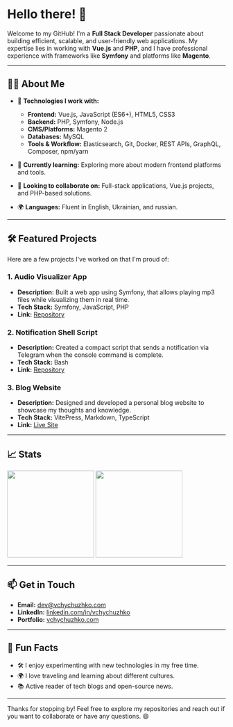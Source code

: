 # Hello there! 👋

Welcome to my GitHub! I'm a **Full Stack Developer** passionate about building efficient, scalable, and user-friendly web applications. My expertise lies in working with **Vue.js** and **PHP**, and I have professional experience with frameworks like **Symfony** and platforms like **Magento**.

---

## 👨‍💻 About Me

- 🔧 **Technologies I work with:**
    - **Frontend:** Vue.js, JavaScript (ES6+), HTML5, CSS3
    - **Backend:** PHP, Symfony, Node.js
    - **CMS/Platforms:** Magento 2
    - **Databases:** MySQL
    - **Tools & Workflow:** Elasticsearch, Git, Docker, REST APIs, GraphQL, Composer, npm/yarn

- 🌱 **Currently learning:** Exploring more about modern frontend platforms and tools.
- 🤝 **Looking to collaborate on:** Full-stack applications, Vue.js projects, and PHP-based solutions.
- 🌍 **Languages:** Fluent in English, Ukrainian, and russian.

---

## 🛠️ Featured Projects

Here are a few projects I've worked on that I'm proud of:

### 1. **Audio Visualizer App**
- **Description:** Built a web app using Symfony, that allows playing mp3 files while visualizing them in real time.
- **Tech Stack:** Symfony, JavaScript, PHP
- **Link:** [Repository](https://github.com/vchychuzhko/playsome)

### 2. **Notification Shell Script**
- **Description:** Created a compact script that sends a notification via Telegram when the console command is complete.
- **Tech Stack:** Bash
- **Link:** [Repository](https://github.com/vchychuzhko/notifyme)

### 3. **Blog Website**
- **Description:** Designed and developed a personal blog website to showcase my thoughts and knowledge.
- **Tech Stack:** VitePress, Markdown, TypeScript
- **Link:** [Live Site](https://blog.vchychuzhko.com)

---

## 📈 Stats

<img height=200 src="https://github-readme-stats.vercel.app/api?username=vchychuzhko&show_icons=true">
<img height=200 src="https://github-readme-stats.vercel.app/api/top-langs/?username=vchychuzhko&layout=compact">

---

## 📫 Get in Touch

- **Email:** [dev@vchychuzhko.com](mailto:dev@vchychuzhko.com)
- **LinkedIn:** [linkedin.com/in/vchychuzhko](https://www.linkedin.com/in/vchychuzhko/)
- **Portfolio:** [vchychuzhko.com](https://vchychuzhko.com)

---

## 🌟 Fun Facts

- 🛠️ I enjoy experimenting with new technologies in my free time.
- 🌍 I love traveling and learning about different cultures.
- 📚 Active reader of tech blogs and open-source news.

---

Thanks for stopping by! Feel free to explore my repositories and reach out if you want to collaborate or have any questions. 😄

